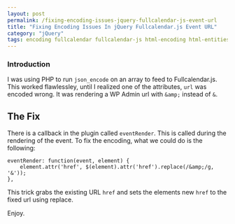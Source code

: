 ```yaml
---
layout: post
permalink: /fixing-encoding-issues-jquery-fullcalendar-js-event-url
title: "Fixing Encoding Issues In jQuery Fullcalendar.js Event URL"
category: "jQuery"
tags: encoding fullcalendar fullcalendar-js html-encoding html-entities jquery json
---
```


### Introduction

I was using PHP to run `json_encode` on an array to feed to Fullcalendar.js. This worked flawlessley, until I realized one of the attributes, `url` was encoded wrong. It was rendering a WP Admin url with `&amp;` instead of `&`.

## The Fix

There is a callback in the plugin called `eventRender`. This is called during the rendering of the event. To fix the encoding, what we could do is the following:

    eventRender: function(event, element) {
        element.attr('href', $(element).attr('href').replace(/&amp;/g, '&'));
    },

This trick grabs the existing URL `href` and sets the elements new `href` to the fixed url using replace.

Enjoy.

